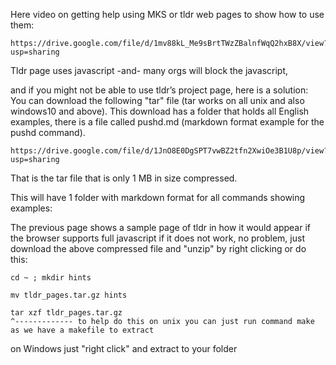 Here video on getting help using MKS or tldr web pages to show how to use them:

```
https://drive.google.com/file/d/1mv88kL_Me9sBrtTWzZBalnfWqQ2hxB8X/view?usp=sharing
```

Tldr page uses javascript  -and- many orgs will block the javascript,

and if you might not be able to use tldr’s project page, here is a solution: You can download the following "tar" file (tar works on all unix and also windows10 and above).  This download has a folder that holds all English examples, there is a file called pushd.md (markdown format example for the pushd command).

```
https://drive.google.com/file/d/1JnO8E0DgSPT7vwBZ2tfn2XwiOe3B1U8p/view?usp=sharing
```

That is the tar file that is only 1 MB in size compressed.

This will have 1 folder with markdown format for all commands showing examples:

The previous page shows a sample page of tldr in how it would appear if the browser supports full javascript if it does not work, no problem, just download the above compressed file and "unzip" by right clicking or do this:

```
cd ~ ; mkdir hints

mv tldr_pages.tar.gz hints

tar xzf tldr_pages.tar.gz
^------------- to help do this on unix you can just run command make as we have a makefile to extract

```
on Windows just "right click" and extract to your folder
